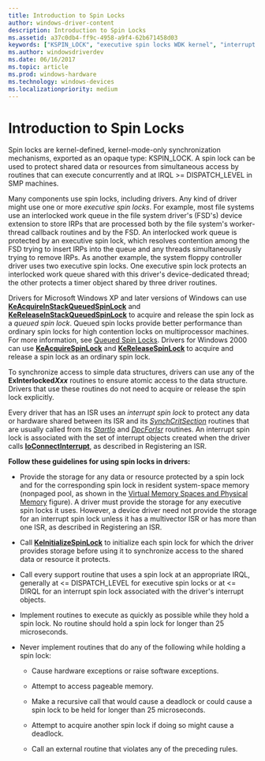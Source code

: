 ```yaml
---
title: Introduction to Spin Locks
author: windows-driver-content
description: Introduction to Spin Locks
ms.assetid: a37c0db4-ff9c-4958-a9f4-62b671458d03
keywords: ["KSPIN_LOCK", "executive spin locks WDK kernel", "interrupt spin locks WDK kernel", "queued spin locks WDK kernel", "spin locks WDK kernel"]
ms.author: windowsdriverdev
ms.date: 06/16/2017
ms.topic: article
ms.prod: windows-hardware
ms.technology: windows-devices
ms.localizationpriority: medium
---
```


# Introduction to Spin Locks





Spin locks are kernel-defined, kernel-mode-only synchronization mechanisms, exported as an opaque type: KSPIN\_LOCK. A spin lock can be used to protect shared data or resources from simultaneous access by routines that can execute concurrently and at IRQL &gt;= DISPATCH\_LEVEL in SMP machines.

Many components use spin locks, including drivers. Any kind of driver might use one or more *executive spin locks*. For example, most file systems use an interlocked work queue in the file system driver's (FSD's) device extension to store IRPs that are processed both by the file system's worker-thread callback routines and by the FSD. An interlocked work queue is protected by an executive spin lock, which resolves contention among the FSD trying to insert IRPs into the queue and any threads simultaneously trying to remove IRPs. As another example, the system floppy controller driver uses two executive spin locks. One executive spin lock protects an interlocked work queue shared with this driver's device-dedicated thread; the other protects a timer object shared by three driver routines.

Drivers for Microsoft Windows XP and later versions of Windows can use [**KeAcquireInStackQueuedSpinLock**](https://msdn.microsoft.com/library/windows/hardware/ff551899) and [**KeReleaseInStackQueuedSpinLock**](https://msdn.microsoft.com/library/windows/hardware/ff553130) to acquire and release the spin lock as a *queued spin lock*. Queued spin locks provide better performance than ordinary spin locks for high contention locks on multiprocessor machines. For more information, see [Queued Spin Locks](queued-spin-locks.md). Drivers for Windows 2000 can use [**KeAcquireSpinLock**](https://msdn.microsoft.com/library/windows/hardware/ff551917) and [**KeReleaseSpinLock**](https://msdn.microsoft.com/library/windows/hardware/ff553145) to acquire and release a spin lock as an ordinary spin lock.

To synchronize access to simple data structures, drivers can use any of the **ExInterlocked*Xxx*** routines to ensure atomic access to the data structure. Drivers that use these routines do not need to acquire or release the spin lock explicitly.

Every driver that has an ISR uses an *interrupt spin lock* to protect any data or hardware shared between its ISR and its [*SynchCritSection*](https://msdn.microsoft.com/library/windows/hardware/ff563928) routines that are usually called from its [*StartIo*](https://msdn.microsoft.com/library/windows/hardware/ff563858) and [*DpcForIsr*](https://msdn.microsoft.com/library/windows/hardware/ff544079) routines. An interrupt spin lock is associated with the set of interrupt objects created when the driver calls [**IoConnectInterrupt**](https://msdn.microsoft.com/library/windows/hardware/ff548371), as described in Registering an ISR.

**Follow these guidelines for using spin locks in drivers:**

-   Provide the storage for any data or resource protected by a spin lock and for the corresponding spin lock in resident system-space memory (nonpaged pool, as shown in the [Virtual Memory Spaces and Physical Memory](overview-of-windows-memory-space.md) figure). A driver must provide the storage for any executive spin locks it uses. However, a device driver need not provide the storage for an interrupt spin lock unless it has a multivector ISR or has more than one ISR, as described in Registering an ISR.

-   Call [**KeInitializeSpinLock**](https://msdn.microsoft.com/library/windows/hardware/ff552160) to initialize each spin lock for which the driver provides storage before using it to synchronize access to the shared data or resource it protects.

-   Call every support routine that uses a spin lock at an appropriate IRQL, generally at &lt;= DISPATCH\_LEVEL for executive spin locks or at &lt;= DIRQL for an interrupt spin lock associated with the driver's interrupt objects.

-   Implement routines to execute as quickly as possible while they hold a spin lock. No routine should hold a spin lock for longer than 25 microseconds.

-   Never implement routines that do any of the following while holding a spin lock:

    -   Cause hardware exceptions or raise software exceptions.

    -   Attempt to access pageable memory.

    -   Make a recursive call that would cause a deadlock or could cause a spin lock to be held for longer than 25 microseconds.

    -   Attempt to acquire another spin lock if doing so might cause a deadlock.

    -   Call an external routine that violates any of the preceding rules.

 

 




